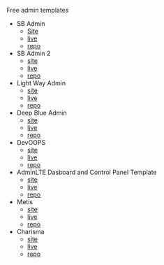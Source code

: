 Free admin templates


- SB Admin
	- [Site](http://startbootstrap.com/sb-admin)
	- [live](http://startbootstrap.com/templates/sb-admin/)
	- [repo](https://github.com/IronSummitMedia/startbootstrap/tree/master/templates/sb-admin)
- SB Admin 2
  - [site](http://startbootstrap.com/sb-admin-v2)
  - [live](http://startbootstrap.com/templates/sb-admin-v2/)
  - [repo](https://github.com/IronSummitMedia/startbootstrap/tree/master/templates/sb-admin-v2)
- Light Way Admin
  - [site](http://www.prepbootstrap.com/bootstrap-theme/lightway-admin)
  - [live](http://www.prepbootstrap.com/bootstrap-theme/lightway-admin/preview/index.html)
  - [repo](?)
- Deep Blue Admin
  - [site](http://www.prepbootstrap.com/bootstrap-theme/deepblue-admin)
  - [live](http://www.prepbootstrap.com/bootstrap-theme/deepblue-admin/preview/index.html)
  - [repo](?)
- DevOOPS
  - [site](http://devoops.me/)
  - [live](http://devoops.me/themes/devoops/)
  - [repo](https://github.com/devoopsme/devoops)
- AdminLTE Dasboard and Control Panel Template
  - [site](http://almsaeedstudio.com/)
  - [live](http://almsaeedstudio.com/preview)
  - [repo](https://github.com/almasaeed2010/AdminLTE)
- Metis
  - [site](http://onokumus.com/?p=63)
  - [live](http://demo.onokumus.com/metis/)
  - [repo](https://github.com/onokumus/Bootstrap-Admin-Template)
- Charisma
  - [site](http://usman.it/free-responsive-admin-template/)
  - [live](http://usman.it/themes/charisma/)
  - [repo](https://github.com/usmanhalalit/charisma)


